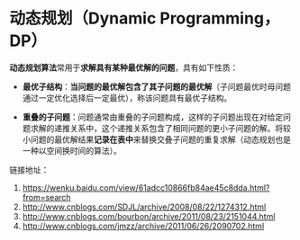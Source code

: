# 动态规划（Dynamic Programming，DP）
**动态规划算法**常用于**求解具有某种最优解的问题**，具有如下性质：
* **最优子结构**：**当问题的最优解包含了其子问题的最优解**（子问题最优时母问题通过一定优化选择后一定最优），称该问题具有最优子结构。



* **重叠的子问题**：问题通常由重叠的子问题构成，这样的子问题出现在对给定问题求解的递推关系中，这个递推关系包含了相同问题的更小子问题的解。将较小问题的最优解结果**记录在表中**来替换交叠子问题的重复求解（动态规划也是一种以空间换时间的算法）。


链接地址：
1. https://wenku.baidu.com/view/61adcc10866fb84ae45c8dda.html?from=search
2. http://www.cnblogs.com/SDJL/archive/2008/08/22/1274312.html
3. http://www.cnblogs.com/bourbon/archive/2011/08/23/2151044.html
4. http://www.cnblogs.com/jmzz/archive/2011/06/26/2090702.html
